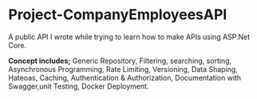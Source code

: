 # Project-CompanyEmployeesAPI

A public API I wrote while trying to learn how to make APIs using ASP.Net Core. 

<strong>Concept includes;</strong> Generic Repository, Filtering, searching, sorting, Asynchronous Programming, Rate Limiting, Versioning, Data Shaping, Hateoas, Caching, Authentication & Authorization, Documentation with Swagger,unit Testing, Docker Deployment.
